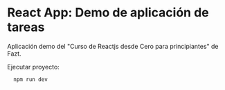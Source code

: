 # React App: Demo de aplicación de tareas

Aplicación demo del "Curso de Reactjs desde Cero para principiantes" de Fazt.

Ejecutar proyecto:

```bash
  npm run dev
```